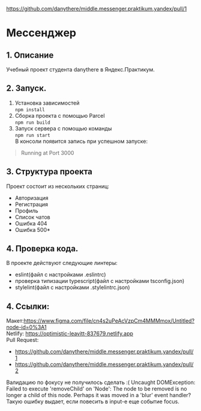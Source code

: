 https://github.com/danythere/middle.messenger.praktikum.yandex/pull/1
# Мессенджер
## 1. Описание
Учебный проект студента danythere в Яндекс.Практикум. 
## 2. Запуск.
1. Установка зависимостей  
 ````npm install````
2. Сборка проекта с помощью Parcel  
````npm run build ````
3. Запуск сервера с помощью команды  
````npm run start````  
В консоли появится запись при успешном запуске:  
>Running at Port 3000
## 3. Структура проекта
Проект состоит из нескольких страниц:
* Авторизация
* Регистрация
* Профиль
* Список чатов
* Ошибка 404
* Ошибка 500*

## 4. Проверка кода.
В проекте действуют следующие линтеры:
* eslint(файл с настройками .eslintrc)
* проверка типизации typescript(файл с настройками tsconfig.json)
* stylelint(файл с настройками .stylelintrc.json)
## 4. Ссылки:
Макет:https://www.figma.com/file/cn4s2uPeAcVzpCm4MMMmox/Untitled?node-id=0%3A1  
Netlify: https://optimistic-leavitt-837679.netlify.app  
Pull Request: 
* https://github.com/danythere/middle.messenger.praktikum.yandex/pull/1
* https://github.com/danythere/middle.messenger.praktikum.yandex/pull/2

Валидацию по фокусу не получилось сделать :(
    Uncaught DOMException: Failed to execute 'removeChild' on 'Node': The node to be removed is no longer a child of this node. Perhaps it was moved in a 'blur' event handler?
Такую ошибку выдает, если повесить в input-е еще событие focus.